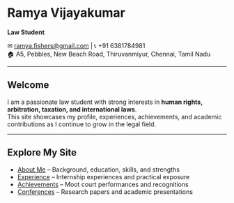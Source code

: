 # Ramya Vijayakumar

**Law Student**  

✉ [ramya.fishers@gmail.com](mailto:ramya.fishers@gmail.com) | 📞 +91 6381784981  
🏠 A5, Pebbles, New Beach Road, Thiruvanmiyur, Chennai, Tamil Nadu  

---

## Welcome
I am a passionate law student with strong interests in **human rights, arbitration, taxation, and international laws**.  
This site showcases my profile, experiences, achievements, and academic contributions as I continue to grow in the legal field.  

---

## Explore My Site
- [About Me](aboutme.md) – Background, education, skills, and strengths  
- [Experience](experience.md) – Internship experiences and practical exposure  
- [Achievements](achievements.md) – Moot court performances and recognitions  
- [Conferences](conferences.md) – Research papers and academic presentations
